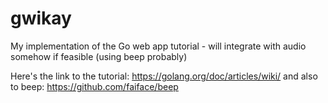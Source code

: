 # gwikay
My implementation of the Go web app tutorial - will integrate with audio somehow if feasible (using beep probably)

Here's the link to the tutorial: https://golang.org/doc/articles/wiki/ and also to beep: https://github.com/faiface/beep

